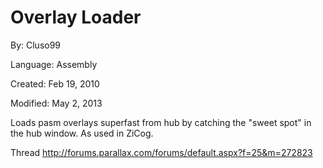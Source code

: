 # Overlay Loader

By: Cluso99

Language: Assembly

Created: Feb 19, 2010

Modified: May 2, 2013

Loads pasm overlays superfast from hub by catching the "sweet spot" in the hub window. As used in ZiCog.

Thread http://forums.parallax.com/forums/default.aspx?f=25&m=272823
